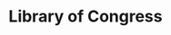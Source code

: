 ---
blog: https://www.loc.gov/rss/
facebook: https://www.facebook.com/libraryofcongress/
git: https://github.com/LibraryOfCongress
images:
- loc-icon.svg
- loc-ar21.svg
logohandle: loc
sort: libraryofcongress
tags:
- digital_preservation
- usa
title: Library of Congress
twitter: https://x.com/librarycongress
website: https://www.loc.gov/
wikipedia: https://en.wikipedia.org/wiki/Library_of_Congress
---